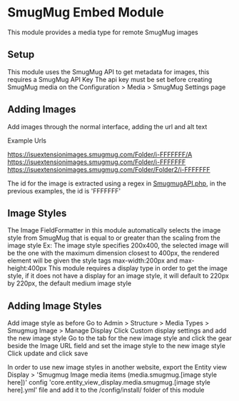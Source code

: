 # SmugMug Embed Module
This module provides a media type for remote SmugMug images

## Setup
This module uses the SmugMug API to get metadata for images, this requires a SmugMug API Key
The api key must be set before creating SmugMug media on the Configuration > Media > SmugMug Settings page

## Adding Images
Add images through the normal interface, adding the url and alt text

Example Urls

https://isuextensionimages.smugmug.com/Folder/i-FFFFFFF/A
https://isuextensionimages.smugmug.com/Folder/i-FFFFFFF
https://isuextensionimages.smugmug.com/Folder/Folder2/i-FFFFFFF

The id for the image is extracted using a regex in [SmugmugAPI.php](src/Plugin/smugmug_embed_field/Provider/SmugmugAPI.php), in the previous examples, the id is 'FFFFFFF'

## Image Styles
The Image FieldFormatter in this module automatically selects the image style from SmugMug that is equal to or greater than the scaling from the image style
Ex: The image style specifies 200x400, the selected image will be the one with the maximum dimension closest to 400px, the rendered element will be given the style tags max-width:200px and max-height:400px
This module requires a display type in order to get the image style, if it does not have a display for an image style, it will default to 220px by 220px, the default medium image style

## Adding Image Styles
Add image style as before
Go to Admin > Structure > Media Types > Smugmug Image > Manage Display
Click Custom display settings and add the new image style
Go to the tab for the new image style and click the gear beside the Image URL field and set the image style to the new image style
Click update and click save

In order to use new image styles in another website, export the Entity view Display > 'Smugmug Image media items (media.smugmug.[image style here])' config
'core.entity_view_display.media.smugmug.[image style here].yml' file and add it to the /config/install/ folder of this module
